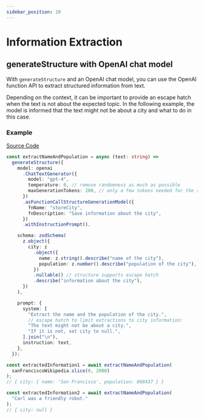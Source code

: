 ```yaml
---
sidebar_position: 10
---
```


# Information Extraction

## generateStructure with OpenAI chat model

With `generateStructure` and an OpenAI chat model, you can use the OpenAI function API to extract structured information from text.

Depending on the context, it can be important to provide an escape hatch when the text is not about the expected topic. In the following example, the model is informed that the text might not be about a city and what to do in this case.

### Example

[Source Code](https://github.com/lgrammel/modelfusion/blob/main/examples/basic/src/tutorials/information-extraction-openai-chat-functions.ts)

```ts
const extractNameAndPopulation = async (text: string) =>
  generateStructure({
    model: openai
      .ChatTextGenerator({
        model: "gpt-4",
        temperature: 0, // remove randomness as much as possible
        maxGenerationTokens: 200, // only a few tokens needed for the response
      })
      .asFunctionCallStructureGenerationModel({
        fnName: "storeCity",
        fnDescription: "Save information about the city",
      })
      .withInstructionPrompt(),

    schema: zodSchema(
      z.object({
        city: z
          .object({
            name: z.string().describe("name of the city"),
            population: z.number().describe("population of the city"),
          })
          .nullable() // structure supports escape hatch
          .describe("information about the city"),
      })
    ),

    prompt: {
      system: [
        "Extract the name and the population of the city.",
        // escape hatch to limit extractions to city information:
        "The text might not be about a city.",
        "If it is not, set city to null.",
      ].join("\n"),
      instruction: text,
    },
  });

const extractedInformation1 = await extractNameAndPopulation(
  sanFranciscoWikipedia.slice(0, 2000)
);
// { city: { name: 'San Francisco', population: 808437 } }

const extractedInformation2 = await extractNameAndPopulation(
  "Carl was a friendly robot."
);
// { city: null }
```
